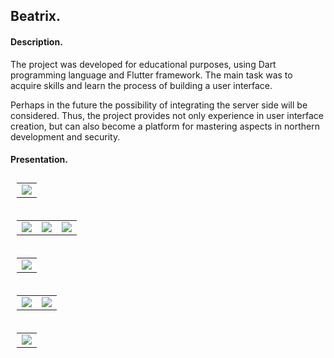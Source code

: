 ## Beatrix.

#### Description.
The project was developed for educational purposes, using Dart programming language and Flutter framework. The main task was to acquire skills and learn the process of building a user interface.

Perhaps in the future the possibility of integrating the server side will be considered. Thus, the project provides not only experience in user interface creation, but can also become a platform for mastering aspects in northern development and security.

#### Presentation.
<table style="padding:10px">
  <tr>
    <td><img src="resources/splash-page.png"></td>
  </tr>
</table>

<table style="padding:10px">
  <tr>
    <td><img src="resources/onboarding-page-one.png"></td>
    <td><img src="resources/onboarding-page-two.png"></td>
    <td><img src="resources/onboarding-page-three.png"></td>
  </tr>
</table>

<table style="padding:10px">
  <tr>
    <td><img src="resources/greeting-page.png"></td>
  </tr>
</table>

<table style="padding:10px">
  <tr>
    <td><img src="resources/sign-up-page.png"></td>
    <td><img src="resources/sign-in-page.png"></td>
  </tr>
</table>

<table style="padding:10px">
  <tr>
    <td><img src="resources/recovery-page.png"></td>
  </tr>
</table>
